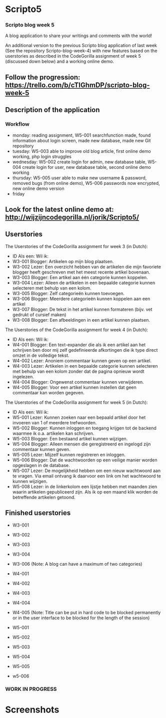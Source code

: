 # Scripto5
### Scripto blog week 5
A blog application to share your writings and comments with the world!

An additional version to the previous Scripto blog application of last week (See the repository Scripto-blog-week-4) with new features based on the userstories as described in the CodeGorilla assignment of week 5 (discussed down below) and a working online demo.

## Follow the progression: https://trello.com/b/cTIGhmDP/scripto-blog-week-5

## Description of the application

### Workflow
- monday: reading assignment, W5-001 searchfunction made, found information about login screen, made new database, made new Git repository
- tuesday: W5-003 able to improve old blog article, first online demo working, php login struggles
- wednesday: W5-002 create login for admin, new database table, W5-004 create login for user, new database table, second online demo working
- thursday: W5-005 user able to make new username & password, removed bugs (from online demo), W5-006 passwords now encrypted, new online demo version
- friday

## Look for the latest online demo at: http://wijzijncodegorilla.nl/jorik/Scripto5/

## Userstories
The Userstories of the CodeGorilla assignment for week 3 (in Dutch):
- ID     Als een:    Wil ik:
- W3-001 Blogger:    Artikelen op mijn blog plaatsen.  
- W3-002 Lezer:      Een overzicht hebben van de artikelen die mijn favoriete blogger heeft geschreven met het meest recente artikel bovenaan.
- W3-003 Blogger:    Een artikel aan één categorie kunnen koppelen.
- W3-004 Lezer:      Alleen de artikelen in een bepaalde categorie kunnen selecteren met behulp van een kolom.
- W3-005 Blogger:    Zelf categorieën kunnen toevoegen.
- W3-006 Blogger:    Meerdere categorieën kunnen koppelen aan een artikel
- W3-007 Blogger:    De tekst in het artikel kunnen formateren (bijv. vet gedrukt of cursief maken)
- W3-008 Blogger:    Een afbeeldingen in een artikel kunnen plaatsen.

The Userstories of the CodeGorilla assignment for week 4 (in Dutch):
- ID     Als een:    Wil ik:
- W4-001 Blogger:    Een text-expander die als ik een artikel aan het schrijven ben door mij zelf gedefinieerde afkortingen die ik type direct omzet in de volledige tekst.
- W4-002 Lezer:      Anoniem commentaar kunnen geven op een artikel.
- W4-003 Lezer:      Artikelen in een bepaalde categorie kunnen selecteren met behulp van een kolom zonder dat de pagina opnieuw wordt ingelezen.
- W4-004 Blogger:    Ongewenst commentaar kunnen verwijderen.
- W4-005 Blogger:    Voor een artikel kunnen instellen dat geen commentaar kan worden gegeven.

The Userstories of the CodeGorilla assignment for week 5 (in Dutch):
- ID     Als een:    Wil ik:
- W5-001 Lezer:      Kunnen zoeken naar een bepaald artikel door het invoeren van 1 of meerdere trefwoorden.
- W5-002 Blogger:    Kunnen inloggen en toegang krijgen tot de backend waarmee ik o.a. artikelen kan schrijven.
- W5-003 Blogger:    Een bestaand artikel kunnen wijzigen.
- W5-004 Blogger:    Alleen mensen die geregistreerd en ingelogd zijn commentaar kunnen geven.
- W5-005 Lezer:      Mijzelf kunnen registreren en inloggen.
- W5-006 Blogger:    Dat de wachtwoorden op een veilige manier worden opgeslagen in de database.
- W5-007 Lezer:      De mogelijkheid hebben om een nieuw wachtwoord aan te vragen. Via email ontvang ik daarvoor een link om het wachtwoord te kunnen wijzigen.
- W5-008 Lezer:      in de linkerkolom een lijstje hebben met maanden zien waarin artikelen gepubliceerd zijn. Als ik op een maand klik worden de betreffende         artikelen getoond.

## Finished userstories
- W3-001
- W3-002
- W3-003
- W3-004
- W3-006 (Note: A blog can have a maximum of two categories)

- W4-001
- W4-002
- W4-003
- W4-004
- W4-005 (Note: Title can be put in hard code to be blocked permanently or in the user interface to be blocked for the length of the session)

- W5-001
- W5-002
- W5-003
- W5-004
- W5-005
- w5-006


### WORK IN PROGRESS

# Screenshots